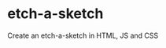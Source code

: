 # etch-a-sketch
Create an etch-a-sketch in HTML, JS and CSS  
  
<!-- Future Updates *  

* Add a block counter to show how many remaining blocks remain from the total  
* Add adjustment sliders and more tactile/pertinent user feedback  
* Inject animation and breath/breathing as opposed to static architecture  
  Think a roman column vs a tree, a SNES menu vs a paperback table of contents  
  
 -->
